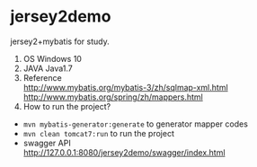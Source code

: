 # jersey2demo
jersey2+mybatis for study.

1. OS
Windows 10
2. JAVA
Java1.7
3. Reference  
http://www.mybatis.org/mybatis-3/zh/sqlmap-xml.html  
http://www.mybatis.org/spring/zh/mappers.html
4. How to run the project?
+ `mvn mybatis-generator:generate` to generator mapper codes
+ `mvn clean tomcat7:run` to run the project
+ swagger API  
http://127.0.0.1:8080/jersey2demo/swagger/index.html
